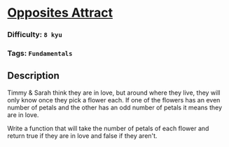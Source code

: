 # [Opposites Attract](https://www.codewars.com/kata/555086d53eac039a2a000083)

### Difficulty: `8 kyu`

### Tags: `Fundamentals`

## Description

Timmy & Sarah think they are in love, but around where they live, they will only know once they pick a flower each. If one of the flowers has an even number of petals and the other has an odd number of petals it means they are in love.

Write a function that will take the number of petals of each flower and return true if they are in love and false if they aren't.